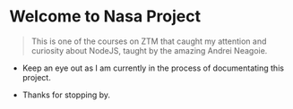 # Welcome to Nasa Project 
> This is one of the courses on ZTM that caught my attention and curiosity about NodeJS, taught by the amazing Andrei Neagoie.

- Keep an eye out as I am currently in the process of documentating this project.

- Thanks for stopping by.

